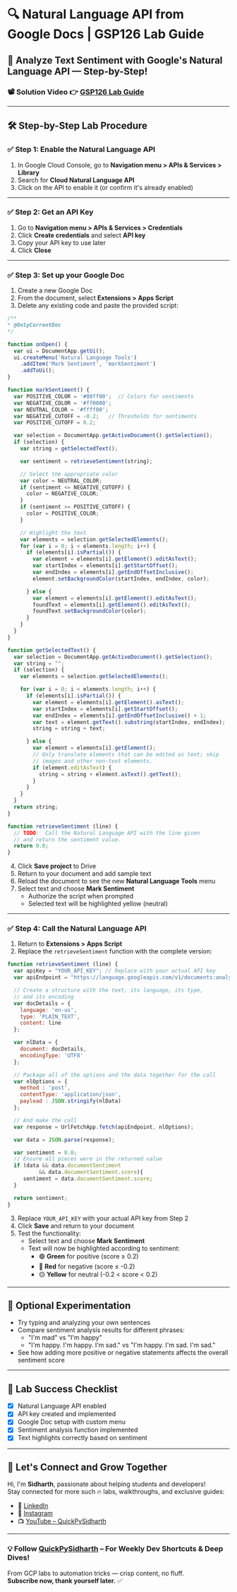 # 🔍 Natural Language API from Google Docs | GSP126 Lab Guide

## 🚀 Analyze Text Sentiment with Google's Natural Language API — Step-by-Step!

### 📽️ Solution Video 👉 [GSP126 Lab Guide](https://youtu.be/XxI2pmAwGLY)

---

## 🛠️ Step-by-Step Lab Procedure

### ✅ Step 1: Enable the Natural Language API

1. In Google Cloud Console, go to **Navigation menu > APIs & Services > Library**
2. Search for **Cloud Natural Language API**
3. Click on the API to enable it (or confirm it's already enabled)

---

### ✅ Step 2: Get an API Key

1. Go to **Navigation menu > APIs & Services > Credentials**
2. Click **Create credentials** and select **API key**
3. Copy your API key to use later
4. Click **Close**

---

### ✅ Step 3: Set up your Google Doc

1. Create a new Google Doc
2. From the document, select **Extensions > Apps Script**
3. Delete any existing code and paste the provided script:

```javascript
/**
* @OnlyCurrentDoc
*/

function onOpen() {
  var ui = DocumentApp.getUi();
  ui.createMenu('Natural Language Tools')
    .addItem('Mark Sentiment', 'markSentiment')
    .addToUi();
}

function markSentiment() {
  var POSITIVE_COLOR = '#00ff00';  // Colors for sentiments
  var NEGATIVE_COLOR = '#ff0000';
  var NEUTRAL_COLOR = '#ffff00';
  var NEGATIVE_CUTOFF = -0.2;   // Thresholds for sentiments
  var POSITIVE_CUTOFF = 0.2;

  var selection = DocumentApp.getActiveDocument().getSelection();
  if (selection) {
    var string = getSelectedText();

    var sentiment = retrieveSentiment(string);

    // Select the appropriate color
    var color = NEUTRAL_COLOR;
    if (sentiment <= NEGATIVE_CUTOFF) {
      color = NEGATIVE_COLOR;
    }
    if (sentiment >= POSITIVE_CUTOFF) {
      color = POSITIVE_COLOR;
    }

    // Highlight the text
    var elements = selection.getSelectedElements();
    for (var i = 0; i < elements.length; i++) {
      if (elements[i].isPartial()) {
        var element = elements[i].getElement().editAsText();
        var startIndex = elements[i].getStartOffset();
        var endIndex = elements[i].getEndOffsetInclusive();
        element.setBackgroundColor(startIndex, endIndex, color);

      } else {
        var element = elements[i].getElement().editAsText();
        foundText = elements[i].getElement().editAsText();
        foundText.setBackgroundColor(color);
      }
    }
  }
}

function getSelectedText() {
  var selection = DocumentApp.getActiveDocument().getSelection();
  var string = "";
  if (selection) {
    var elements = selection.getSelectedElements();

    for (var i = 0; i < elements.length; i++) {
      if (elements[i].isPartial()) {
        var element = elements[i].getElement().asText();
        var startIndex = elements[i].getStartOffset();
        var endIndex = elements[i].getEndOffsetInclusive() + 1;
        var text = element.getText().substring(startIndex, endIndex);
        string = string + text;

      } else {
        var element = elements[i].getElement();
        // Only translate elements that can be edited as text; skip
        // images and other non-text elements.
        if (element.editAsText) {
          string = string + element.asText().getText();
        }
      }
    }
  }
  return string;
}

function retrieveSentiment (line) {
  // TODO:  Call the Natural Language API with the line given
  // and return the sentiment value.
  return 0.0;
}
```

4. Click **Save project** to Drive
5. Return to your document and add sample text
6. Reload the document to see the new **Natural Language Tools** menu
7. Select text and choose **Mark Sentiment**
   - Authorize the script when prompted
   - Selected text will be highlighted yellow (neutral)

---

### ✅ Step 4: Call the Natural Language API

1. Return to **Extensions > Apps Script**
2. Replace the `retrieveSentiment` function with the complete version:

```javascript
function retrieveSentiment (line) {
  var apiKey = "YOUR_API_KEY"; // Replace with your actual API key
  var apiEndpoint = "https://language.googleapis.com/v1/documents:analyzeSentiment?key=" + apiKey;

  // Create a structure with the text, its language, its type,
  // and its encoding
  var docDetails = {
    language: 'en-us',
    type: 'PLAIN_TEXT',
    content: line
  };

  var nlData = {
    document: docDetails,
    encodingType: 'UTF8'
  };

  // Package all of the options and the data together for the call
  var nlOptions = {
    method : 'post',
    contentType: 'application/json',
    payload : JSON.stringify(nlData)
  };

  // And make the call
  var response = UrlFetchApp.fetch(apiEndpoint, nlOptions);

  var data = JSON.parse(response);

  var sentiment = 0.0;
  // Ensure all pieces were in the returned value
  if (data && data.documentSentiment
          && data.documentSentiment.score){
     sentiment = data.documentSentiment.score;
  }

  return sentiment;
}
```

3. Replace `YOUR_API_KEY` with your actual API key from Step 2
4. Click **Save** and return to your document
5. Test the functionality:
   - Select text and choose **Mark Sentiment**
   - Text will now be highlighted according to sentiment:
     - 🟢 **Green** for positive (score ≥ 0.2)
     - 🔴 **Red** for negative (score ≤ -0.2)
     - 🟡 **Yellow** for neutral (-0.2 < score < 0.2)

---

## 🧪 Optional Experimentation

- Try typing and analyzing your own sentences
- Compare sentiment analysis results for different phrases:
  - "I'm mad" vs "I'm happy"
  - "I'm happy. I'm happy. I'm sad." vs "I'm happy. I'm sad. I'm sad."
- See how adding more positive or negative statements affects the overall sentiment score

---

## 🎯 Lab Success Checklist

- [x] Natural Language API enabled
- [x] API key created and implemented
- [x] Google Doc setup with custom menu
- [x] Sentiment analysis function implemented
- [x] Text highlights correctly based on sentiment

---

## 🔗 Let's Connect and Grow Together

Hi, I'm **Sidharth**, passionate about helping students and developers!  
Stay connected for more such 🔥 labs, walkthroughs, and exclusive guides:

- 🔗 [LinkedIn](https://www.linkedin.com/in/sampathi-sidharth/)
- 📸 [Instagram](https://www.instagram.com/sampathi_rao_sidharth/)
- 📺 [YouTube – QuickPySidharth](https://www.youtube.com/@QuickPySidharth)

---

### 💡 Follow [QuickPySidharth](https://www.youtube.com/@QuickPySidharth) – For Weekly Dev Shortcuts & Deep Dives!

From GCP labs to automation tricks — crisp content, no fluff.  
**Subscribe now, thank yourself later.** ✅